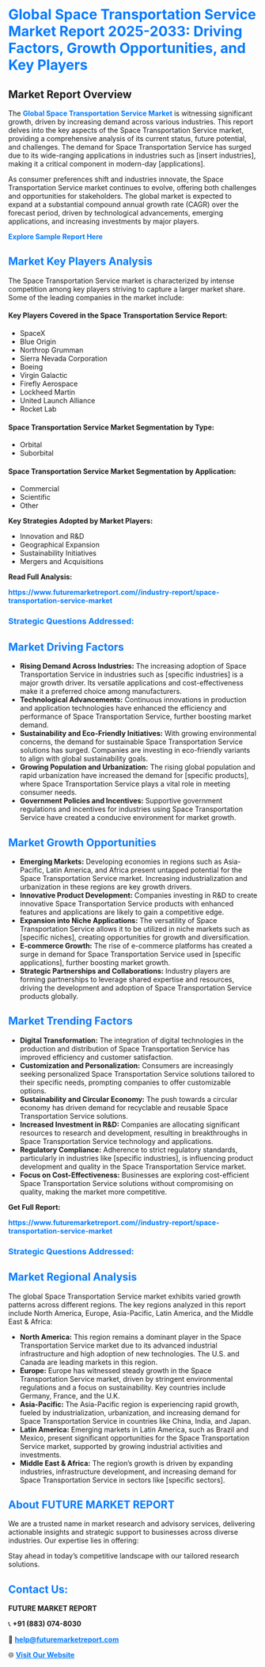 <h1 style="color: #007BFF;">Global Space Transportation Service Market Report 2025-2033: Driving Factors, Growth Opportunities, and Key Players</h1>

<section id="overview">
<h2>Market Report Overview</h2>
<p>The <a href="https://www.futuremarketreport.com//industry-report/space-transportation-service-market" style="color: #007BFF; text-decoration: none;"><strong>Global Space Transportation Service Market</strong></a> is witnessing significant growth, driven by increasing demand across various industries. This report delves into the key aspects of the Space Transportation Service market, providing a comprehensive analysis of its current status, future potential, and challenges. The demand for Space Transportation Service has surged due to its wide-ranging applications in industries such as [insert industries], making it a critical component in modern-day [applications].</p>
<p>As consumer preferences shift and industries innovate, the Space Transportation Service market continues to evolve, offering both challenges and opportunities for stakeholders. The global market is expected to expand at a substantial compound annual growth rate (CAGR) over the forecast period, driven by technological advancements, emerging applications, and increasing investments by major players.</p>
</section>

<section id="overview">
<p><a href="https://www.futuremarketreport.com//request-sample/reportId=57286" style="color: #007BFF; text-decoration: none;"><strong>Explore Sample Report Here</strong></a></p>
</section>

<section id="key-players">
<h2 style="color: #007BFF;">Market Key Players Analysis</h2>
<p>The Space Transportation Service market is characterized by intense competition among key players striving to capture a larger market share. Some of the leading companies in the market include:</p>
<h4>Key Players Covered in the Space Transportation Service Report:</h4>
<ul><li>SpaceX</li><li>Blue Origin</li><li>Northrop Grumman</li><li>Sierra Nevada Corporation</li><li>Boeing</li><li>Virgin Galactic</li><li>Firefly Aerospace</li><li>Lockheed Martin</li><li>United Launch Alliance</li><li>Rocket Lab</li></ul>
<h4>Space Transportation Service Market Segmentation by Type:</h4>
<ul><li>Orbital</li><li>Suborbital</li></ul>

<h4>Space Transportation Service Market Segmentation by Application:</h4>
<ul><li>Commercial</li><li>Scientific</li><li>Other</li></ul>
<p><strong>Key Strategies Adopted by Market Players:</strong></p>
<ul>
<li>Innovation and R&D</li>
<li>Geographical Expansion</li>
<li>Sustainability Initiatives</li>
<li>Mergers and Acquisitions</li>
</ul>
</section>

<section>
<p><strong>Read Full Analysis: </strong></p><a href="https://www.futuremarketreport.com//industry-report/space-transportation-service-market" style="color: #007BFF; text-decoration: none;"><strong>https://www.futuremarketreport.com//industry-report/space-transportation-service-market</strong></a>
<h3 style="color: #007BFF;">Strategic Questions Addressed:</h3>
</section>

<section id="driving-factors">
<h2 style="color: #007BFF;">Market Driving Factors</h2>
<ul>
<li><strong>Rising Demand Across Industries:</strong> The increasing adoption of Space Transportation Service in industries such as [specific industries] is a major growth driver. Its versatile applications and cost-effectiveness make it a preferred choice among manufacturers.</li>
<li><strong>Technological Advancements:</strong> Continuous innovations in production and application technologies have enhanced the efficiency and performance of Space Transportation Service, further boosting market demand.</li>
<li><strong>Sustainability and Eco-Friendly Initiatives:</strong> With growing environmental concerns, the demand for sustainable Space Transportation Service solutions has surged. Companies are investing in eco-friendly variants to align with global sustainability goals.</li>
<li><strong>Growing Population and Urbanization:</strong> The rising global population and rapid urbanization have increased the demand for [specific products], where Space Transportation Service plays a vital role in meeting consumer needs.</li>
<li><strong>Government Policies and Incentives:</strong> Supportive government regulations and incentives for industries using Space Transportation Service have created a conducive environment for market growth.</li>
</ul>
</section>

<section id="growth-opportunities">
<h2 style="color: #007BFF;">Market Growth Opportunities</h2>
<ul>
<li><strong>Emerging Markets:</strong> Developing economies in regions such as Asia-Pacific, Latin America, and Africa present untapped potential for the Space Transportation Service market. Increasing industrialization and urbanization in these regions are key growth drivers.</li>
<li><strong>Innovative Product Development:</strong> Companies investing in R&D to create innovative Space Transportation Service products with enhanced features and applications are likely to gain a competitive edge.</li>
<li><strong>Expansion into Niche Applications:</strong> The versatility of Space Transportation Service allows it to be utilized in niche markets such as [specific niches], creating opportunities for growth and diversification.</li>
<li><strong>E-commerce Growth:</strong> The rise of e-commerce platforms has created a surge in demand for Space Transportation Service used in [specific applications], further boosting market growth.</li>
<li><strong>Strategic Partnerships and Collaborations:</strong> Industry players are forming partnerships to leverage shared expertise and resources, driving the development and adoption of Space Transportation Service products globally.</li>
</ul>
</section>

<section id="trending-factors">
<h2 style="color: #007BFF;">Market Trending Factors</h2>
<ul>
<li><strong>Digital Transformation:</strong> The integration of digital technologies in the production and distribution of Space Transportation Service has improved efficiency and customer satisfaction.</li>
<li><strong>Customization and Personalization:</strong> Consumers are increasingly seeking personalized Space Transportation Service solutions tailored to their specific needs, prompting companies to offer customizable options.</li>
<li><strong>Sustainability and Circular Economy:</strong> The push towards a circular economy has driven demand for recyclable and reusable Space Transportation Service solutions.</li>
<li><strong>Increased Investment in R&D:</strong> Companies are allocating significant resources to research and development, resulting in breakthroughs in Space Transportation Service technology and applications.</li>
<li><strong>Regulatory Compliance:</strong> Adherence to strict regulatory standards, particularly in industries like [specific industries], is influencing product development and quality in the Space Transportation Service market.</li>
<li><strong>Focus on Cost-Effectiveness:</strong> Businesses are exploring cost-efficient Space Transportation Service solutions without compromising on quality, making the market more competitive.</li>
</ul>
</section>

<section>
<p><strong>Get Full Report: </strong></p><a href="https://www.futuremarketreport.com//industry-report/space-transportation-service-market" style="color: #007BFF; text-decoration: none;"><strong>https://www.futuremarketreport.com//industry-report/space-transportation-service-market</strong></a>
<h3 style="color: #007BFF;">Strategic Questions Addressed:</h3>
</section>


<section id="regional-analysis">
<h2 style="color: #007BFF;">Market Regional Analysis</h2>
<p>The global Space Transportation Service market exhibits varied growth patterns across different regions. The key regions analyzed in this report include North America, Europe, Asia-Pacific, Latin America, and the Middle East & Africa:</p>
<ul>
<li><strong>North America:</strong> This region remains a dominant player in the Space Transportation Service market due to its advanced industrial infrastructure and high adoption of new technologies. The U.S. and Canada are leading markets in this region.</li>
<li><strong>Europe:</strong> Europe has witnessed steady growth in the Space Transportation Service market, driven by stringent environmental regulations and a focus on sustainability. Key countries include Germany, France, and the U.K.</li>
<li><strong>Asia-Pacific:</strong> The Asia-Pacific region is experiencing rapid growth, fueled by industrialization, urbanization, and increasing demand for Space Transportation Service in countries like China, India, and Japan.</li>
<li><strong>Latin America:</strong> Emerging markets in Latin America, such as Brazil and Mexico, present significant opportunities for the Space Transportation Service market, supported by growing industrial activities and investments.</li>
<li><strong>Middle East & Africa:</strong> The region’s growth is driven by expanding industries, infrastructure development, and increasing demand for Space Transportation Service in sectors like [specific sectors].</li>
</ul>
</section>

<footer>
<h2 style="color: #007BFF;">About FUTURE MARKET REPORT</h2>
<p>We are a trusted name in market research and advisory services, delivering actionable insights and strategic support to businesses across diverse industries. Our expertise lies in offering:</p>

<p>Stay ahead in today’s competitive landscape with our tailored research solutions.</p>

<h2 style="color: #007BFF;">Contact Us:</h2>
<p><strong>FUTURE MARKET REPORT</strong></p>
<p>📞 <strong>+91 (883) 074-8030</strong></p>
<p>📧 <strong><a href="mailto:help@futuremarketreport.com" style="color: #007BFF;">help@futuremarketreport.com</a></strong></p>
<p>🌐 <strong><a href="https://www.futuremarketreport.com/" style="color: #007BFF;">Visit Our Website</a></strong></p>
</footer>